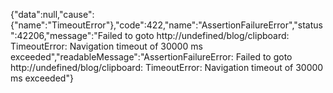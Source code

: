 {"data":null,"cause":{"name":"TimeoutError"},"code":422,"name":"AssertionFailureError","status":42206,"message":"Failed to goto http://undefined/blog/clipboard: TimeoutError: Navigation timeout of 30000 ms exceeded","readableMessage":"AssertionFailureError: Failed to goto http://undefined/blog/clipboard: TimeoutError: Navigation timeout of 30000 ms exceeded"}